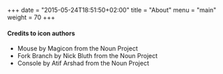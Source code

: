 +++
date = "2015-05-24T18:51:50+02:00"
title = "About"
menu = "main"
weight = 70
+++

#### Credits to icon authors

* Mouse by Magicon from the Noun Project
* Fork Branch by Nick Bluth from the Noun Project
* Console by Atif Arshad from the Noun Project


